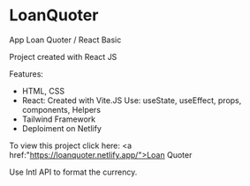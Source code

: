 # LoanQuoter
App Loan Quoter / React Basic

Project created with React JS

Features:
- HTML, CSS
- React: Created with Vite.JS
  Use: useState, useEffect, props, components, Helpers
- Tailwind Framework
- Deploiment on Netlify

To view this project click here: <a href:"https://loanquoter.netlify.app/">Loan Quoter</a>

Use Intl API to format the currency.
